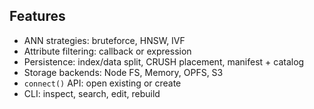 ## Features

- ANN strategies: bruteforce, HNSW, IVF
- Attribute filtering: callback or expression
- Persistence: index/data split, CRUSH placement, manifest + catalog
- Storage backends: Node FS, Memory, OPFS, S3
- `connect()` API: open existing or create
- CLI: inspect, search, edit, rebuild
